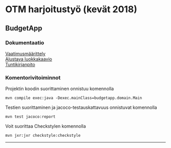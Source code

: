 <h1>OTM harjoitustyö (kevät 2018)</h1>

<h2>BudgetApp</h2>

  <h3>Dokumentaatio</h3>

[Vaatimusmäärittely](https://github.com/RHeikkinen/otm-harjoitustyo/blob/master/dokumentaatio/maarittelydokumentti.md)  
[Alustava luokkakaavio](https://github.com/RHeikkinen/otm-harjoitustyo/blob/master/dokumentaatio/BudgetAppUML.png)  
[Tuntikirjanpito](https://github.com/RHeikkinen/otm-harjoitustyo/blob/master/dokumentaatio/tuntikirjanpito.md)  

### Komentorivitoiminnot
Projektin koodin suorittaminen onnistuu komennolla
```
mvn compile exec:java -Dexec.mainClass=budgetapp.domain.Main
```
Testien suorittaminen ja jacoco-testauskattavuus onnistuvat komennolla
```
mvn test jacoco:report
```
Voit suorittaa Checkstylen komennolla
```
mvn jxr:jxr checkstyle:checkstyle
```
***
